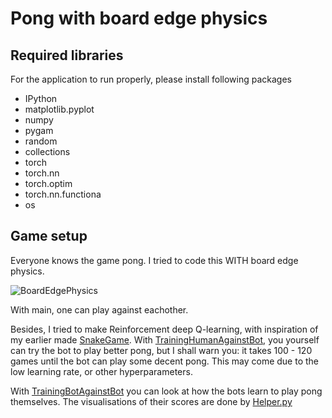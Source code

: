 # Pong with board edge physics

## Required libraries
For the application to run properly, please install following packages
<ul>
    <li>IPython</li>
    <li>matplotlib.pyplot</li>
    <li>numpy</li>
    <li>pygam</li>
    <li>random</li>
    <li>collections</li>
    <li>torch</li>
    <li>torch.nn</li>
    <li>torch.optim</li>
    <li>torch.nn.functiona</li>
    <li>os</li>
</ul>

## Game setup 
Everyone knows the game pong. I tried to code this WITH board edge physics. 


![BoardEdgePhysics](https://github.com/BurakKTopal/SmallPythonProjects/raw/main/Pong/Media/pong.gif)

With main, one can play against eachother.
</p>

<p>Besides, I tried to make Reinforcement deep Q-learning, with inspiration of my earlier made <a href="https://github.com/BurakKTopal/SmallPythonProjects/tree/main/SnakeGame">SnakeGame</a>. With <a href="https://github.com/BurakKTopal/SmallPythonProjects/blob/main/Pong/PongAI/TrainingHumanToBot.py">TrainingHumanAgainstBot</a>, you yourself can try the bot to play better pong, but I shall warn you: it takes 100 - 120 games until the bot can play some decent pong. This may come due to the low learning rate, or other hyperparameters.
</p>

 <p>
     With <a href="https://github.com/BurakKTopal/SmallPythonProjects/blob/main/Pong/PongAI/TrainingBotAgainstBot.py">TrainingBotAgainstBot</a> you can look at how the bots learn to play pong themselves. The visualisations of their scores are done by <a href="https://github.com/BurakKTopal/SmallPythonProjects/blob/main/Pong/PongAI/VisualsAndPlotting/Helper.py">Helper.py</a>
 </p>

